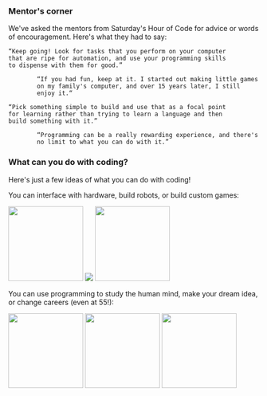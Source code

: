 ### Mentor's corner

We've asked the mentors from Saturday's Hour of Code for advice or words of encouragement. Here's what they had to say:

    “Keep going! Look for tasks that you perform on your computer 
    that are ripe for automation, and use your programming skills 
    to dispense with them for good.”

            “If you had fun, keep at it. I started out making little games 
            on my family's computer, and over 15 years later, I still 
            enjoy it.“

    “Pick something simple to build and use that as a focal point 
    for learning rather than trying to learn a language and then 
    build something with it.”

            “Programming can be a really rewarding experience, and there's 
            no limit to what you can do with it.”

### What can you do with coding?

Here's just a few ideas of what you can do with coding!

You can interface with hardware, build robots, or build custom games:<br/>

<a href="http://www.tynker.com/"><img src="http://www.tynker.com/image/home/photos/picture-hardware-boy.jpg" height="150"/></a>
<a href="http://www.blackgirlscode.com/"><img src="http://www.blackgirlscode.com/uploads/7/1/1/6/7116907/7313878.jpg?270"/></a>
<a href="http://scratch.mit.edu/hoc2014/"><img src="http://code.org/images/fit-520/scratch.jpg" height="150"/></a>

You can use programming to study the human mind, make your dream idea, or change careers (even at 55!):

<a href="http://www.codecademy.com/stories/103-study-the-human-mind-with-python"><img src="http://cdn-production.codecademy.com/assets/stories/portraits/laura-kelly-ca99f1740789613c253eda79186501db.png" height="150"/></a>
<a href="http://www.codecademy.com/stories/99-how-to-outgrow-the-fear-of-starting"><img src="http://cdn-production.codecademy.com/assets/stories/portraits/sam-fellig-df8ac79a5be50c3d73f749cdfdf7f646.jpg" height="150"/></a>
<a href="http://www.codecademy.com/stories/102-a-new-career-at-55"><img src="http://cdn-production.codecademy.com/assets/stories/portraits/liz-54823f65849edc3360bf118e2536d342.jpg" height="150"></a>


